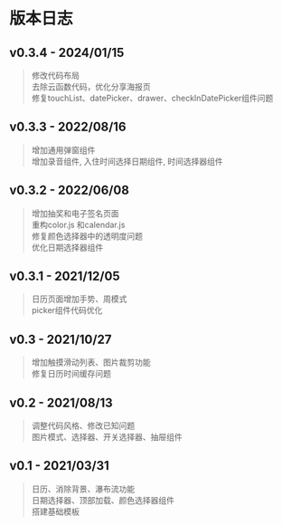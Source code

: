 # 版本日志
## v0.3.4 - 2024/01/15
> 修改代码布局<br>
> 去除云函数代码，优化分享海报页<br>
> 修复touchList、datePicker、drawer、checkInDatePicker组件问题

## v0.3.3 - 2022/08/16
> 增加通用弹窗组件<br>
> 增加录音组件, 入住时间选择日期组件, 时间选择器组件<br>

## v0.3.2 - 2022/06/08
> 增加抽奖和电子签名页面<br>
> 重构color.js 和calendar.js<br>
> 修复颜色选择器中的透明度问题<br>
> 优化日期选择器组件

## v0.3.1 - 2021/12/05
> 日历页面增加手势、周模式<br>
> picker组件代码优化

## v0.3 - 2021/10/27
> 增加触摸滑动列表、图片裁剪功能<br>
> 修复日历时间缓存问题

## v0.2 - 2021/08/13
> 调整代码风格、修改已知问题<br>
> 图片模式、选择器、开关选择器、抽屉组件<br>

## v0.1 - 2021/03/31
> 日历、消除背景、瀑布流功能<br>
> 日期选择器、顶部加载、颜色选择器组件<br>
> 搭建基础模板<br>
